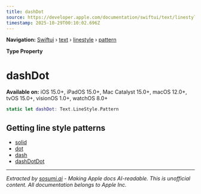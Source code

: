 ```yaml
---
title: dashDot
source: https://developer.apple.com/documentation/swiftui/text/linestyle/pattern/dashdot
timestamp: 2025-10-29T00:10:02.696Z
---
```


**Navigation:** [Swiftui](/documentation/swiftui) › [text](/documentation/swiftui/text) › [linestyle](/documentation/swiftui/text/linestyle) › [pattern](/documentation/swiftui/text/linestyle/pattern)

**Type Property**

# dashDot

**Available on:** iOS 15.0+, iPadOS 15.0+, Mac Catalyst 15.0+, macOS 12.0+, tvOS 15.0+, visionOS 1.0+, watchOS 8.0+

```swift
static let dashDot: Text.LineStyle.Pattern
```

## Getting line style patterns

- [solid](/documentation/swiftui/text/linestyle/pattern/solid)
- [dot](/documentation/swiftui/text/linestyle/pattern/dot)
- [dash](/documentation/swiftui/text/linestyle/pattern/dash)
- [dashDotDot](/documentation/swiftui/text/linestyle/pattern/dashdotdot)

---

*Extracted by [sosumi.ai](https://sosumi.ai) - Making Apple docs AI-readable.*
*This is unofficial content. All documentation belongs to Apple Inc.*
